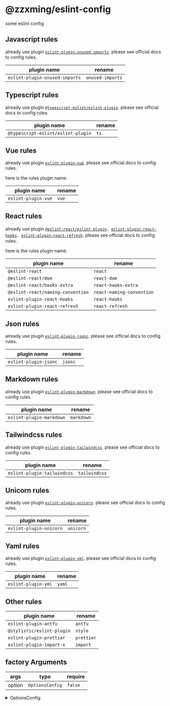 # @zzxming/eslint-config

some eslint config

## Javascript rules

already use plugin [`eslint-plugin-unused-imports`](https://www.npmjs.com/package/eslint-plugin-unused-imports). please see official docs to config rules.

| plugin name                    | rename           |
| ------------------------------ | ---------------- |
| `eslint-plugin-unused-imports` | `unused-imports` |

## Typescript rules

already use plugin [`@typescript-eslint/eslint-plugin`](https://typescript-eslint.io/). please see official docs to config rules.

| plugin name                        | rename |
| ---------------------------------- | ------ |
| `@typescript-eslint/eslint-plugin` | `ts`   |

## Vue rules

already use plugin [`eslint-plugin-vue`](https://eslint.vuejs.org/). please see official docs to config rules.

here is the rules plugin name:

| plugin name         | rename |
| ------------------- | ------ |
| `eslint-plugin-vue` | `vue`  |

## React rules

already use plugin [`@eslint-react/eslint-plugin`](https://eslint-react.xyz/)、[`eslint-plugin-react-hooks`](https://www.npmjs.com/package/eslint-plugin-react-hooks)、[`eslint-plugin-react-refresh`](https://www.npmjs.com/package/eslint-plugin-react-refresh). please see official docs to config rules.

here is the rules plugin name:

| plugin name                       | rename                    |
| --------------------------------- | ------------------------- |
| `@eslint-react`                   | `react`                   |
| `@eslint-react/dom`               | `react-dom`               |
| `@eslint-react/hooks-extra`       | `react-hooks-extra`       |
| `@eslint-react/naming-convention` | `react-naming-convention` |
| `eslint-plugin-react-hooks`       | `react-hooks`             |
| `eslint-plugin-react-refresh`     | `react-refresh`           |

## Json rules

already use plugin [`eslint-plugin-jsonc`](https://www.npmjs.com/package/eslint-plugin-jsonc). please see official docs to config rules.

| plugin name           | rename  |
| --------------------- | ------- |
| `eslint-plugin-jsonc` | `jsonc` |

## Markdown rules

already use plugin [`eslint-plugin-markdown`](https://www.npmjs.com/package/eslint-plugin-markdown). please see official docs to config rules.

| plugin name              | rename     |
| ------------------------ | ---------- |
| `eslint-plugin-markdown` | `markdown` |

## Tailwindcss rules

already use plugin [`eslint-plugin-tailwindcss`](https://www.npmjs.com/package/eslint-plugin-tailwindcss). please see official docs to config rules.

| plugin name                 | rename        |
| --------------------------- | ------------- |
| `eslint-plugin-tailwindcss` | `tailwindcss` |

## Unicorn rules

already use plugin [`eslint-plugin-unicorn`](https://www.npmjs.com/package/eslint-plugin-unicorn). please see official docs to config rules.

| plugin name             | rename    |
| ----------------------- | --------- |
| `eslint-plugin-unicorn` | `unicorn` |

## Yaml rules

already use plugin [`eslint-plugin-yml`](https://www.npmjs.com/package/eslint-plugin-yml). please see official docs to config rules.

| plugin name         | rename |
| ------------------- | ------ |
| `eslint-plugin-yml` | `yaml` |

## Other rules

| plugin name                | rename     |
| -------------------------- | ---------- |
| `eslint-plugin-antfu`      | `antfu`    |
| `@stylistic/eslint-plugin` | `style`    |
| `eslint-plugin-prettier`   | `prettier` |
| `eslint-plugin-import-x`   | `import`   |

## factory Arguments

| args   | type            | require |
| ------ | --------------- | ------- |
| option | `OptionsConfig` | `false` |

<details>
  <summary>OptionsConfig</summary>

```ts
export interface StylisticOptions {
  indent?: number | 'tab';
  jsx?: boolean;
  quotes?: 'double' | 'single';
  semi?: boolean;
  overrides?: StylisticOptions;
}
export interface FilesOverrides {
  files?: string[];
}
export interface StylisticOverrides {
  stylistic?: StylisticOptions;
}
export interface OptionsOverrides {
  overrides?: Linter.FlatConfig;
}
export type JavascriptOptions = OptionsOverrides;
export interface TypescriptOptions extends OptionsOverrides {
  parserOptions?: ESLint.Environment['parserOptions'];
}
export interface VueOptions extends OptionsOverrides, FilesOverrides, StylisticOverrides {
  vueVersion?: 2 | 3;
  typescript?: boolean;
}
export interface JsoncOptions extends OptionsOverrides, FilesOverrides, StylisticOverrides {}
export interface MarkdownOptions extends OptionsOverrides, FilesOverrides {
  componentExts?: string[];
}
export interface FormmatterOptions extends StylisticOverrides {
  css?: boolean;
  html?: boolean;
  markdown?: boolean;
  xml?: boolean;
  prettierOptions?: Record<string, any>;
}
export interface YamlOptions extends OptionsOverrides, FilesOverrides, StylisticOverrides {}
export type UnicornOptions = OptionsOverrides;
export type TailwindcssOptions = OptionsOverrides;
export interface ReactOptions extends OptionsOverrides {
  files?: string[];
}

export interface OptionsConfig {
  stylistic?: boolean | StylisticOptions;
  javascript?: boolean | JavascriptOptions;
  gitignore?: boolean;
  jsx?: boolean;
  typescript?: boolean | TypescriptOptions;
  vue?: boolean | VueOptions;
  tailwindcss?: boolean | TailwindcssOptions;
  jsonc?: boolean | JsoncOptions;
  markdown?: boolean | JsoncOptions;
  formatters?: boolean | FormmatterOptions;
  yaml?: boolean | YamlOptions;
  unicorn?: UnicornOptions;
  react?: boolean | ReactOptions;
  overrides?: Linter.FlatConfig[];
}
```

</details>
